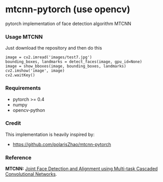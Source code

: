 # mtcnn-pytorch (use opencv)
pytorch implementation of  face detection algorithm  MTCNN

### Usage MTCNN

Just download the repository and then do this

```
image = cv2.imread('images/test7.jpg')
bounding_boxes, landmarks = detect_faces(image, gpu_id=None)
image = show_bboxes(image, bounding_boxes, landmarks)
cv2.imshow('image', image)
cv2.waitKey()
```

### Requirements

- pytorch >= 0.4
- numpy
- opencv-python

### Credit

This implementation is heavily inspired by:

- https://github.com/polarisZhao/mtcnn-pytorch

### Reference

**MTCNN:** [Joint Face Detection and Alignment using Multi-task Cascaded Convolutional Networks](https://arxiv.org/abs/1604.02878).


